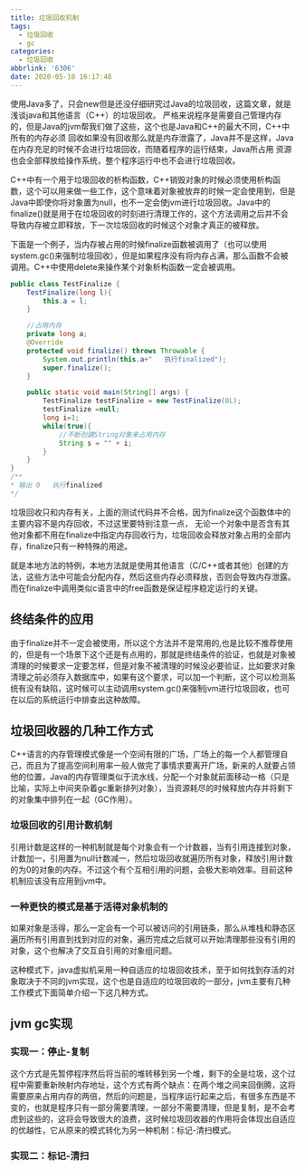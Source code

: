 ```yaml
---
title: 垃圾回收机制
tags:
  - 垃圾回收
  - gc
categories:
  - 垃圾回收
abbrlink: '6306'
date: 2020-05-10 16:17:48
---
```


使用Java多了，只会new但是还没仔细研究过Java的垃圾回收，这篇文章，就是浅谈java和其他语言（C++）的垃圾回收。
严格来说程序是需要自己管理内存的，但是Java的jvm帮我们做了这些，这个也是Java和C++的最大不同，C++中所有的内存必须
回收如果没有回收那么就是内存泄露了，Java并不是这样，Java在内存充足的时候不会进行垃圾回收，而随着程序的运行结束，Java所占用
资源也会全部释放给操作系统，整个程序运行中也不会进行垃圾回收。

C++中有一个用于垃圾回收的析构函数，C++销毁对象的时候必须使用析构函数，这个可以用来做一些工作，这个意味着对象被放弃的时候一定会使用到，但是Java中即使你将对象置为null，也不一定会使jvm进行垃圾回收。Java中的finalize()就是用于在垃圾回收的时刻进行清理工作的，这个方法调用之后并不会导致内存被立即释放，下一次垃圾回收的时候这个对象才真正的被释放。

下面是一个例子，当内存被占用的时候finalize函数被调用了（也可以使用system.gc()来强制垃圾回收），但是如果程序没有将内存占满，那么函数不会被调用。C++中使用delete来操作某个对象析构函数一定会被调用。

```java 析构函数被调用
public class TestFinalize {
    TestFinalize(long l){
        this.a = l;
    }

    //占用内存
    private long a;
    @Override
    protected void finalize() throws Throwable {
        System.out.println(this.a+"   执行finalized");
        super.finalize();
    }

    public static void main(String[] args) {
        TestFinalize testFinalize = new TestFinalize(0L);
        testFinalize =null;
        long i=1;
        while(true){
            //不断创建String对象来占用内存
            String s = "" + i;
        }
    }
}
/**
* 输出 0   执行finalized
*/
```
垃圾回收只和内存有关，上面的测试代码并不合格，因为finalize这个函数体中的主要内容不是内存回收，不过这里要特别注意一点，
无论一个对象中是否含有其他对象都不用在finalize中指定内存回收行为，垃圾回收会释放对象占用的全部内存，finalize只有一种特殊的用途。

就是本地方法的特例，本地方法就是使用其他语言（C/C++或者其他）创建的方法，这些方法中可能会分配内存，然后这些内存必须释放，否则会导致内存泄露。而在finalize中调用类似c语言中的free函数是保证程序稳定运行的关键。

## 终结条件的应用

由于finalize并不一定会被使用，所以这个方法并不是常用的,也是比较不推荐使用的，但是有一个场景下这个还是有点用的，那就是终结条件的验证，也就是对象被清理的时候要求一定要怎样，但是对象不被清理的时候没必要验证，比如要求对象清理之前必须存入数据库中，如果有这个要求，可以加一个判断，这个可以检测系统有没有缺陷，这时候可以主动调用system.gc()来强制jvm进行垃圾回收，也可在以后的系统运行中排查出这种故障。

## 垃圾回收器的几种工作方式

C++语言的内存管理模式像是一个空间有限的广场，广场上的每一个人都管理自己，而且为了提高空间利用率一般人做完了事情求要离开广场，新来的人就要占领他的位置，Java的内存管理类似于流水线，分配一个对象就前面移动一格（只是比喻，实际上中间夹杂着gc重新排列对象），当资源耗尽的时候释放内存并将剩下的对象集中排列在一起（GC作用）。

### 垃圾回收的引用计数机制

引用计数是这样的一种机制就是每个对象会有一个计数器，当有引用连接到对象，计数加一，引用置为null计数减一，然后垃圾回收就遍历所有对象，释放引用计数的为0的对象的内存。不过这个有个互相引用的问题，会极大影响效率。目前这种机制应该没有应用到jvm中。

### 一种更快的模式是基于活得对象机制的

如果对象是活得，那么一定会有一个可以被访问的引用链条，那么从堆栈和静态区遍历所有引用直到找到对应的对象，遍历完成之后就可以开始清理那些没有引用的对象，这个也解决了交互自引用的对象组问题。

这种模式下，java虚拟机采用一种自适应的垃圾回收技术，至于如何找到存活的对象取决于不同的jvm实现，这个也是自适应的垃圾回收的一部分，jvm主要有几种工作模式下面简单介绍一下这几种方式。

## jvm gc实现

### 实现一：停止-复制

这个方式是先暂停程序然后将当前的堆转移到另一个堆，剩下的全是垃圾，这个过程中需要重新映射内存地址，这个方式有两个缺点：在两个堆之间来回倒腾，这将需要原来占用内存的两倍，然后的问题是，当程序运行起来之后，有很多东西是不变的，也就是程序只有一部分需要清理，一部分不需要清理，但是复制，是不会考虑到这些的，这将会导致很大的浪费，这时候垃圾回收器的作用将会体现出自适应的优越性，它从原来的模式转化为另一种机制：标记-清扫模式。

### 实现二：标记-清扫